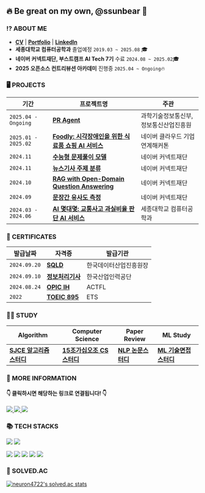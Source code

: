## 🔥 Be great on my own, @ssunbear 🐻

### ⁉️ ABOUT ME 

- [**CV**](https://drive.google.com/file/d/1sJyqOF5oEzfsmB_ZU72xpHldrT2POwRA/view?usp=sharing) | [**Portfolio**](https://drive.google.com/file/d/1paWZnv9RsLvhn-WOuyVWPYNVlQiIfyga/view?usp=sharing) | [**LinkedIn**](https://www.linkedin.com/in/ssunbear/) 
- **세종대학교 컴퓨터공학과** 졸업예정 `2019.03 ~ 2025.08` 🎓
- **네이버 커넥트재단, 부스트캠프 AI Tech 7기** 수료 `2024.08 ~ 2025.02`🎓 
- **2025 오픈소스 컨트리뷰션 아카데미** 진행중 `2025.04 ~ Ongoing`🔥


### 🖥️ PROJECTS
| **기간** | **프로젝트명** | **주관**  |
| -------- | ------------| ----------- |
|`2025.04 - Ongoing`|[**PR Agent**](https://github.com/ossca-2025) | 과학기술정보통신부, 정보통신산업진흥원 |
|`2025.01 - 2025.02`|[**Foodly: 시각장애인을 위한 식료품 쇼핑 AI 서비스**](https://github.com/boostcampaitech7/level4-nlp-finalproject-hackathon-nlp-05-lv3) | 네이버 클라우드 기업연계해커톤 |
|`2024.11`|[**수능형 문제풀이 모델**](https://github.com/boostcampaitech7/level2-nlp-generationfornlp-nlp-05-lv3) | 네이버 커넥트재단 |
|`2024.11`|[**뉴스기사 주제 분류**](https://github.com/boostcampaitech7/level2-nlp-datacentric-nlp-15) | 네이버 커넥트재단 |
|`2024.10`|[**RAG with Open-Domain Question Answering**](https://github.com/boostcampaitech7/level2-mrc-nlp-15) | 네이버 커넥트재단 |
|`2024.09`|[**문장간 유사도 측정**](https://github.com/boostcampaitech7/level1-semantictextsimilarity-nlp-15) | 네이버 커넥트재단 |
|`2024.03 - 2024.06`|[**AI 몇대몇: 교통사고 과실비율 판단 AI 서비스**](https://github.com/ssunbear/AI_Fault_Ratio) | 세종대학교 컴퓨터공학과 |

### 💎 CERTIFICATES
| **발급날짜** | **자격증** |  **발급기관**  |
| -------- | ------------| ----------- |
|`2024.09.20`|[**SQLD**](https://www.notion.so/ssunbear/SQLD-25d1dafef4bd4dd5bcbd95955a6b3c81) | 한국데이터산업진흥원장|
|`2024.09.10`|[**정보처리기사**](https://www.notion.so/ssunbear/3c195ae5b2c24987a7da0aea9ff6b953) | 한국산업인력공단 |
|`2024.08.24`|[**OPIC IH**](https://www.notion.so/ssunbear/OPIC-0119671a1a7c4265a695bc0b122edee5)| ACTFL |
|`2022`|[**TOEIC 895**]()|ETS |

### ✍🏻 STUDY
| Algorithm | Computer Science | Paper Review  | ML Study | 
| -------- |  ----------- |----------- |----------- |
|[**SJCE 알고리즘 스터디**](https://github.com/j2noo/SJCE_Algorithm_Study)|[**15조가십오조 CS스터디**](https://github.com/AI-Tech-7th-NLP-15/CS-Study)|[**NLP 논문스터디**](https://www.notion.so/ssunbear/NLP-Paper-Review-1042c77b05c28063b96ecb3a6902b906)|[**ML 기술면접 스터디**](https://www.notion.so/ssunbear/ML-AI-1d42c77b05c2802d9343f9ee46a38e13)|

### 📃 MORE INFORMATION
####   👇 클릭하시면 해당하는 링크로 연결됩니다! 👇
<a href="https://ssunbear.notion.site/ea1f7e630a0346bdbf19a5407c9e1592"/>
  <img src="https://img.shields.io/badge/Notion-000000.svg?&style=for-the-badge&logo=Notion&logoColor=white"/> </a>
<a href="https://define-me.tistory.com/"/>
   <img src="https://img.shields.io/badge/Tistory-FD5F07.svg?&style=for-the-badge&logo=Tistory&logoColor=white"/> </a>
<a href="https://blog.naver.com/define_me">
   <img src="https://img.shields.io/badge/BLOG-03C75A.svg?&style=for-the-badge&logo=Naver&logoColor=white"/> </a>

### 📚 TECH STACKS
<img src="https://img.shields.io/badge/Python-3776AB?style=for-the-badge&logo=Python&logoColor=white"> <img src="https://img.shields.io/badge/PyTorch-EE4C2C?style=for-the-badge&logo=PyTorch&logoColor=white">

<img src="https://img.shields.io/badge/java-007396?style=for-the-badge&logo=java&logoColor=white"> <img src="https://img.shields.io/badge/spring-6DB33F?style=for-the-badge&logo=spring&logoColor=white"> <img src="https://img.shields.io/badge/postgresql-4169E1?style=for-the-badge&logo=postgresql&logoColor=white"> <img src="https://img.shields.io/badge/Docker-2496ED?style=for-the-badge&logo=Docker&logoColor=white"> <img src="https://img.shields.io/badge/Git-F05032?style=for-the-badge&logo=Git&logoColor=white"> 

### 📜 SOLVED.AC
[![neuron4722's solved.ac stats](https://github-readme-solvedac.hyp3rflow.vercel.app/api/?handle=neuron4722)](https://solved.ac/profile/neuron4722)

